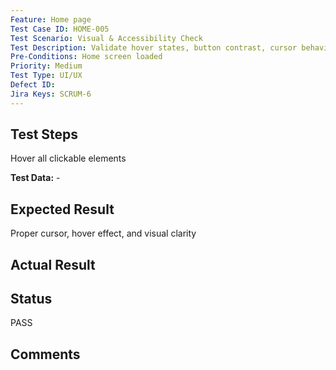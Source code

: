 ```yaml
---
Feature: Home page
Test Case ID: HOME-005
Test Scenario: Visual & Accessibility Check
Test Description: Validate hover states, button contrast, cursor behavior
Pre-Conditions: Home screen loaded
Priority: Medium
Test Type: UI/UX
Defect ID: 
Jira Keys: SCRUM-6
---
```


## Test Steps
Hover all clickable elements

**Test Data:** -

## Expected Result
Proper cursor, hover effect, and visual clarity

## Actual Result


## Status
PASS

## Comments

